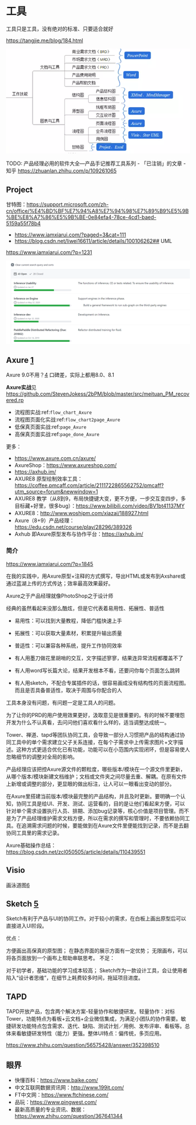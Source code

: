 # 工具

工具只是工具，没有绝对的标准、只要适合就好

https://tangjie.me/blog/184.html

![工作所需的工具](../img/skill_need_tools.png)

TODO: 产品经理必用的软件大全—产品手记推荐工具系列 - 「已注销」的文章 - 知乎
https://zhuanlan.zhihu.com/p/109261065

## Project

甘特图：https://support.microsoft.com/zh-cn/office/%E4%BD%BF%E7%94%A8%E7%94%98%E7%89%B9%E5%9B%BE%E8%A7%86%E5%9B%BE-0e84efa4-78ce-4cd1-baed-5159a55f78b4

- https://www.iamxiarui.com/?paged=3&cat=111
- https://blog.csdn.net/liwei16611/article/details/100106262## UML

https://www.iamxiarui.com/?p=1231

![Github project](../img/github_projects.png)

## Axure [1]

Axure 9.0不用？[4] 口碑差，实际上都用8.0、8.1

**Axure实战**见 https://github.com/StevenJokess/2bPM/blob/master/src/meituan_PM_recovered.rp

- 流程图实战:ref:`flow_chart_Axure`
- 流程图页面化实战:ref:`flow_chart2page_Axure`
- 低保真页面实战:ref:`page_Axure`
- 高保真页面实战:ref:`page_done_Axure`

更多：

- https://www.axure.com.cn/axure/
- AxureShop：https://www.axureshop.com/
- https://axhub.im/
- AXURE8 原型绘制效率工具：https://coffee.pmcaff.com/article/2111722865562752/pmcaff?utm_source=forum&newwindow=1
- AXURE8 教学（从8到9，布局快捷键大变，更不方便，一步交互变四步，多目标藏+好里，很多bug）：https://www.bilibili.com/video/BV1bt41137MY
- AXURE8：http://www.woshipm.com/xiazai/188927.html
- Axure（8+9）产品经理：https://edu.csdn.net/course/play/28296/389326
- Axhub 即Axure原型发布与协作平台：https://axhub.im/

### 简介

https://www.iamxiarui.com/?p=1845

在我的实践中，用Axure原型+注释的方式撰写，导出HTML或发布到Axshare或通过蓝湖上传的方式传达；效率最高效果最好。

Axure之于产品经理就像PhotoShop之于设计师

经典的虽然看起来没那么酷炫，但是它代表着易用性、拓展性、普适性

- 易用性：可以找到大量教程，降低门槛快速上手
- 拓展性：可以获取大量素材，积累提升输出质量
- 普适性：可以兼容各种系统，提升工作协同效率

- 有人用墨刀做花里胡哨的交互，文字描述寥寥，结果连异常流程都覆盖不了
- 有人用word写长篇大论，结果开发根本不看，还要问你每个页面怎么跳转
- 有人用sketch，不配合专属插件的话，很容易画成没有结构性的页面流程图。而且是否具备普适性，取决于周围与你配合的人

工具本身没有问题，有问题一定是工具人的问题。

为了让你的PRD的用户使用效果更好，汲取意见是很重要的。有的时候不要埋怨开发为什么不认真看，去问问他们喜欢看什么样的，适当调整达成统一。

Tower、禅道、tapd等团队协同工具，会导致一部分人习惯把产品的结构通过协同工具中的单个需求建立父子关系连接，在每个子需求中上传需求图片+文字描述。这种方式更适合优化已有功能，功能可以在小范围内实现闭环，但是容易使人忽略细节的调整对全局的影响。

产品经理应该把控Axure源文件的颗粒度，哪些版本/模块在一个源文件里更新，从哪个版本/模块新建文档维护；文档或文件夹之间尽量去重、解耦。在原有文件上新增或调整的部分，更显眼的做出标注，让人可以一眼看出变动的部分。

在Axure里搭建当前版本/模块最完整的产品结构，并且及时更新。要明确一个认知，协同工具是给UI、开发、测试、运营看的，目的是让他们看起来方便，可以针对单个需求设置执行人员、排期、添加bug记录等，核心价值是项目管理。而不是为了产品经理维护需求文档方便，所以在需求的撰写和管理时，不要依赖协同工具。在追溯需求问题的时候，要能做到在Axure文件里便能找到记录，而不是去翻协同工具里的需求记录。

Axure基础操作总结：https://blog.csdn.net/zcl050505/article/details/110439551

## Visio

画泳道图[6]

## Sketch [5]

Sketch有利于产品与UI的协同工作。对于较小的需求，在白板上画出原型后可以直接进入UI阶段。

优点：

方便画出高保真的原型图；
在静态界面的展示方面有一定优势；
无限画布，可以将各页面放到一个画布上帮助串联思考。
不足：

对于初学者，基础功能的学习成本较高；
Sketch作为一款设计工具，会让使用者陷入“设计者思维”，在细节上耗费较多时间，拖延项目进度。

## TAPD

TAPD开放产品，包含两个解决方案-轻量协作和敏捷研发。轻量协作：对标Tower，功能特点为看板+云文档+企业微信集成，为满足小团队的协作需要。敏捷研发功能特点包含需求、迭代、缺陷、测试计划／用例、发布评审、看板等。总体来看敏捷研发特性（能力）更强。整体UI特点：偏传统，多页应用。

https://www.zhihu.com/question/56575428/answer/352398510

## 眼界

- 快懂百科：https://www.baike.com/
- 中文互联网数据资讯网：http://www.199it.com/
- FT中文网：https://www.ftchinese.com/
- 品玩：https://www.pingwest.com/
- 最新高质量的专业资讯、数据：https://www.zhihu.com/question/367641344

[1]: https://www.yinxiang.com/everhub/note/435c8b2c-9127-43f3-a6e3-fc5f8898d893
[2]: https://www.bilibili.com/video/BV1WE411w7LW?from=search&seid=9895003283584993406
[3]: http://www.woshipm.com/pmd/1642415.html
[4]: https://www.bilibili.com/video/BV1it41137Xg?p=2
[5]: https://blog.csdn.net/Dylan_zhijing/article/details/107825514?spm=1001.2014.3001.5502
[6]: https://www.zhihu.com/column/c_199236458

